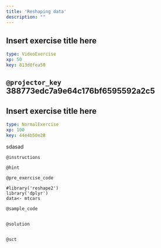 ```yaml
---
title: 'Reshaping data'
description: ""
---
```


## Insert exercise title here

```yaml
type: VideoExercise 
xp: 50 
key: 813d0fea50   
```

`@projector_key`
388773edc7a9e64c176bf6595592a2c5
---

## Insert exercise title here

```yaml
type: NormalExercise 
xp: 100 
key: 44e4b50e28   
```


sdasad


`@instructions`


`@hint`


`@pre_exercise_code`

```{r}
#library('reshape2')
library('dplyr')
data<- mtcars
```


`@sample_code`

```{r}

```


`@solution`

```{r}

```


`@sct`

```{r}

```


